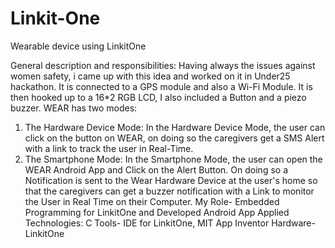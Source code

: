 # Linkit-One
Wearable device using LinkitOne

General description and responsibilities: Having always the issues against women safety, i came up with this idea and worked on it in Under25 hackathon.
It is connected to a GPS module and also a Wi-Fi Module. It is then hooked up to a 16*2 RGB LCD, I also included a Button and a piezo buzzer.
WEAR has two modes:
1. The Hardware Device Mode: In the Hardware Device Mode, the user can click on the button on WEAR, on doing so the caregivers get a SMS Alert with a link to track the user in Real-Time.
2. The Smartphone Mode: In the Smartphone Mode, the user can open the WEAR Android App and Click on the Alert Button. On doing so a Notification is sent to the Wear Hardware Device at the user's home so that the caregivers can get a buzzer notification with a Link to monitor the User in Real Time on their Computer.
My Role- Embedded Programming for LinkitOne and Developed Android App
Applied Technologies: C
                                          Tools- IDE for LinkitOne, MIT App Inventor
                                          Hardware- LinkitOne
